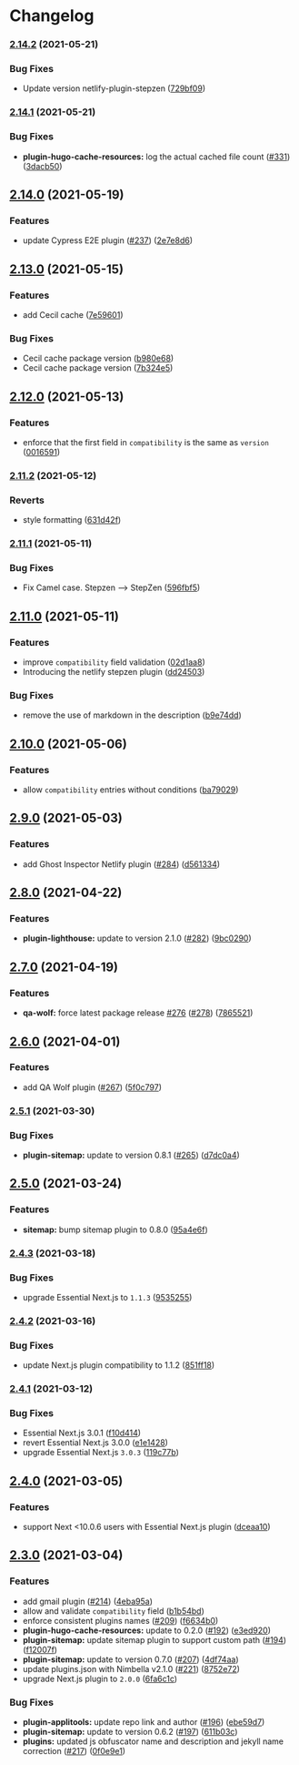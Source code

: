 # Changelog

### [2.14.2](https://www.github.com/netlify/plugins/compare/v2.14.1...v2.14.2) (2021-05-21)


### Bug Fixes

* Update version netlify-plugin-stepzen ([729bf09](https://www.github.com/netlify/plugins/commit/729bf09f7781befef9238cb8a5ccbd1ba587ec7c))

### [2.14.1](https://www.github.com/netlify/plugins/compare/v2.14.0...v2.14.1) (2021-05-21)


### Bug Fixes

* **plugin-hugo-cache-resources:** log the actual cached file count ([#331](https://www.github.com/netlify/plugins/issues/331)) ([3dacb50](https://www.github.com/netlify/plugins/commit/3dacb506f9b26b6bd737b3271e61d0da0ba14370))

## [2.14.0](https://www.github.com/netlify/plugins/compare/v2.13.0...v2.14.0) (2021-05-19)


### Features

* update Cypress E2E plugin ([#237](https://www.github.com/netlify/plugins/issues/237)) ([2e7e8d6](https://www.github.com/netlify/plugins/commit/2e7e8d6e290eefc1796cd9b0e32cfb57d8376810))

## [2.13.0](https://www.github.com/netlify/plugins/compare/v2.12.0...v2.13.0) (2021-05-15)


### Features

* add Cecil cache ([7e59601](https://www.github.com/netlify/plugins/commit/7e596015b584980dc6327279054468f1d0d2947d))


### Bug Fixes

* Cecil cache package version ([b980e68](https://www.github.com/netlify/plugins/commit/b980e6832ce909bdb29f80fcd84d9260f2c379e5))
* Cecil cache package version ([7b324e5](https://www.github.com/netlify/plugins/commit/7b324e5753a3d28e947c8783367652ea9b3a2039))

## [2.12.0](https://www.github.com/netlify/plugins/compare/v2.11.2...v2.12.0) (2021-05-13)


### Features

* enforce that the first field in `compatibility` is the same as `version` ([0016591](https://www.github.com/netlify/plugins/commit/00165917ae088ecc368ec712f6baa10953e7a585))

### [2.11.2](https://www.github.com/netlify/plugins/compare/v2.11.1...v2.11.2) (2021-05-12)


### Reverts

* style formatting ([631d42f](https://www.github.com/netlify/plugins/commit/631d42f6717209ced56a0b0707667be1428fac86))

### [2.11.1](https://www.github.com/netlify/plugins/compare/v2.11.0...v2.11.1) (2021-05-11)


### Bug Fixes

* Fix Camel case. Stepzen --> StepZen ([596fbf5](https://www.github.com/netlify/plugins/commit/596fbf53750b9d0257e6d1e9639781b4c7abba8c))

## [2.11.0](https://www.github.com/netlify/plugins/compare/v2.10.0...v2.11.0) (2021-05-11)


### Features

* improve `compatibility` field validation ([02d1aa8](https://www.github.com/netlify/plugins/commit/02d1aa84ab435c4d16700f930d6a373f3d38f466))
* Introducing the netlify stepzen plugin ([dd24503](https://www.github.com/netlify/plugins/commit/dd24503961e0878d24a9e6b110ff6c79c6a363f7))


### Bug Fixes

* remove the use of markdown in the description ([b9e74dd](https://www.github.com/netlify/plugins/commit/b9e74dd33810b370a660047a5fc17b0656577f4f))

## [2.10.0](https://www.github.com/netlify/plugins/compare/v2.9.0...v2.10.0) (2021-05-06)


### Features

* allow `compatibility` entries without conditions ([ba79029](https://www.github.com/netlify/plugins/commit/ba7902957d996d44d7c4062d6f378b1449990ec7))

## [2.9.0](https://www.github.com/netlify/plugins/compare/v2.8.0...v2.9.0) (2021-05-03)


### Features

* add Ghost Inspector Netlify plugin ([#284](https://www.github.com/netlify/plugins/issues/284)) ([d561334](https://www.github.com/netlify/plugins/commit/d561334eeb9fb3636bd1225d9cd6be7470c7013a))

## [2.8.0](https://www.github.com/netlify/plugins/compare/v2.7.0...v2.8.0) (2021-04-22)


### Features

* **plugin-lighthouse:** update to version 2.1.0 ([#282](https://www.github.com/netlify/plugins/issues/282)) ([9bc0290](https://www.github.com/netlify/plugins/commit/9bc0290d89fa3435dc8e7e492f002ce2640f95fc))

## [2.7.0](https://www.github.com/netlify/plugins/compare/v2.6.0...v2.7.0) (2021-04-19)


### Features

* **qa-wolf:** force latest package release [#276](https://www.github.com/netlify/plugins/issues/276) ([#278](https://www.github.com/netlify/plugins/issues/278)) ([7865521](https://www.github.com/netlify/plugins/commit/786552118e1ba40f8feb5aaf485f56b97a75a180))

## [2.6.0](https://www.github.com/netlify/plugins/compare/v2.5.1...v2.6.0) (2021-04-01)


### Features

* add QA Wolf plugin ([#267](https://www.github.com/netlify/plugins/issues/267)) ([5f0c797](https://www.github.com/netlify/plugins/commit/5f0c797c22c97298432a8a8b095b5767ec77d70e))

### [2.5.1](https://www.github.com/netlify/plugins/compare/v2.5.0...v2.5.1) (2021-03-30)


### Bug Fixes

* **plugin-sitemap:** update to version 0.8.1 ([#265](https://www.github.com/netlify/plugins/issues/265)) ([d7dc0a4](https://www.github.com/netlify/plugins/commit/d7dc0a4379ec2c51049f725c7dc5414ca861a35b))

## [2.5.0](https://www.github.com/netlify/plugins/compare/v2.4.3...v2.5.0) (2021-03-24)


### Features

* **sitemap:** bump sitemap plugin to 0.8.0 ([95a4e6f](https://www.github.com/netlify/plugins/commit/95a4e6f1fece1d3e2d1309a956358e5fc314b528))

### [2.4.3](https://www.github.com/netlify/plugins/compare/v2.4.2...v2.4.3) (2021-03-18)


### Bug Fixes

* upgrade Essential Next.js to `1.1.3` ([9535255](https://www.github.com/netlify/plugins/commit/953525594976c6b206a3545b4bd06cc9eb64cb59))

### [2.4.2](https://www.github.com/netlify/plugins/compare/v2.4.1...v2.4.2) (2021-03-16)


### Bug Fixes

* update Next.js plugin compatibility to 1.1.2 ([851ff18](https://www.github.com/netlify/plugins/commit/851ff18ea5240c9b53eafbab7a9594777552c75a))

### [2.4.1](https://www.github.com/netlify/plugins/compare/v2.4.0...v2.4.1) (2021-03-12)


### Bug Fixes

* Essential Next.js 3.0.1 ([f10d414](https://www.github.com/netlify/plugins/commit/f10d4141afb232f3524faa9af929aab8572ecb56))
* revert Essential Next.js 3.0.0 ([e1e1428](https://www.github.com/netlify/plugins/commit/e1e14285958136f552d4bcb030aee2c2151ef838))
* upgrade Essential Next.js `3.0.3` ([119c77b](https://www.github.com/netlify/plugins/commit/119c77bfa9a48872286b3cc110507b71e5f6e618))

## [2.4.0](https://www.github.com/netlify/plugins/compare/v2.3.0...v2.4.0) (2021-03-05)


### Features

* support Next <10.0.6 users with Essential Next.js plugin ([dceaa10](https://www.github.com/netlify/plugins/commit/dceaa10973fe9e288f685dc2a9304dd80ede5ec6))

## [2.3.0](https://www.github.com/netlify/plugins/compare/v2.2.0...v2.3.0) (2021-03-04)


### Features

* add gmail plugin ([#214](https://www.github.com/netlify/plugins/issues/214)) ([4eba95a](https://www.github.com/netlify/plugins/commit/4eba95ab8a67a21fee4f6ee6a6e2a69e675535f4))
* allow and validate `compatibility` field ([b1b54bd](https://www.github.com/netlify/plugins/commit/b1b54bd29878c88c7bb6b5e4083fd6a541f2fe09))
* enforce consistent plugins names ([#209](https://www.github.com/netlify/plugins/issues/209)) ([f6634b0](https://www.github.com/netlify/plugins/commit/f6634b04b058f52dc1cc1405389731304b1df04b))
* **plugin-hugo-cache-resources:** update to 0.2.0 ([#192](https://www.github.com/netlify/plugins/issues/192)) ([e3ed920](https://www.github.com/netlify/plugins/commit/e3ed9202f2a0cbdd6edf275e18a614c718e070d0))
* **plugin-sitemap:** update sitemap plugin to support custom path ([#194](https://www.github.com/netlify/plugins/issues/194)) ([f12007f](https://www.github.com/netlify/plugins/commit/f12007fda74c5f5e0b9295d7d76ccaf3f4b34aa9))
* **plugin-sitemap:** update to version 0.7.0 ([#207](https://www.github.com/netlify/plugins/issues/207)) ([4df74aa](https://www.github.com/netlify/plugins/commit/4df74aa4895dbcf579404981a38f5af0115ac5e9))
* update plugins.json with Nimbella v2.1.0 ([#221](https://www.github.com/netlify/plugins/issues/221)) ([8752e72](https://www.github.com/netlify/plugins/commit/8752e72d398d35759a994194bff803a20997cdb5))
* upgrade Next.js plugin to `2.0.0` ([6fa6c1c](https://www.github.com/netlify/plugins/commit/6fa6c1c62abd7cb7f496b96e4305a93a5864cff9))


### Bug Fixes

* **plugin-applitools:** update repo link and author ([#196](https://www.github.com/netlify/plugins/issues/196)) ([ebe59d7](https://www.github.com/netlify/plugins/commit/ebe59d7132f96af68b0fa3068d9883c4b471ea67))
* **plugin-sitemap:** update to version 0.6.2 ([#197](https://www.github.com/netlify/plugins/issues/197)) ([611b03c](https://www.github.com/netlify/plugins/commit/611b03c146dd5f7a501d8807c3d66aa2b8cf18bb))
* **plugins:** updated js obfuscator name and description and jekyll name correction ([#217](https://www.github.com/netlify/plugins/issues/217)) ([0f0e9e1](https://www.github.com/netlify/plugins/commit/0f0e9e1f175fabce882f8035c2214055f3097d53))

